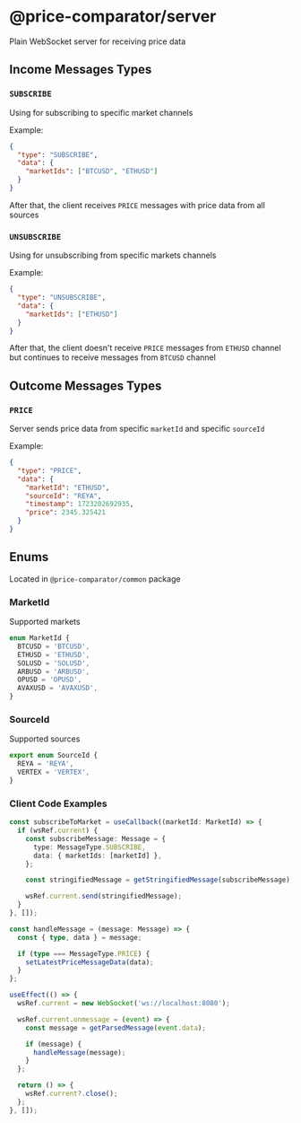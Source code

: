 # @price-comparator/server

Plain WebSocket server for receiving price data

## Income Messages Types

### `SUBSCRIBE`

Using for subscribing to specific market channels

Example:

```json
{
  "type": "SUBSCRIBE",
  "data": {
    "marketIds": ["BTCUSD", "ETHUSD"]
  }
}
```

After that, the client receives `PRICE` messages with price data from all sources

### `UNSUBSCRIBE`

Using for unsubscribing from specific markets channels

Example:

```json
{
  "type": "UNSUBSCRIBE",
  "data": {
    "marketIds": ["ETHUSD"]
  }
}
```

After that, the client doesn't receive `PRICE` messages from `ETHUSD` channel but continues to receive messages from `BTCUSD` channel

## Outcome Messages Types

### `PRICE`

Server sends price data from specific `marketId` and specific `sourceId`

Example:

```json
{
  "type": "PRICE",
  "data": {
    "marketId": "ETHUSD",
    "sourceId": "REYA",
    "timestamp": 1723202692935,
    "price": 2345.325421
  }
}
```

## Enums

Located in `@price-comparator/common` package

### MarketId

Supported markets

```ts
enum MarketId {
  BTCUSD = 'BTCUSD',
  ETHUSD = 'ETHUSD',
  SOLUSD = 'SOLUSD',
  ARBUSD = 'ARBUSD',
  OPUSD = 'OPUSD',
  AVAXUSD = 'AVAXUSD',
}
```

### SourceId

Supported sources

```ts
export enum SourceId {
  REYA = 'REYA',
  VERTEX = 'VERTEX',
}
```

### Client Code Examples

```ts
const subscribeToMarket = useCallback((marketId: MarketId) => {
  if (wsRef.current) {
    const subscribeMessage: Message = {
      type: MessageType.SUBSCRIBE,
      data: { marketIds: [marketId] },
    };

    const stringifiedMessage = getStringifiedMessage(subscribeMessage);

    wsRef.current.send(stringifiedMessage);
  }
}, []);

const handleMessage = (message: Message) => {
  const { type, data } = message;

  if (type === MessageType.PRICE) {
    setLatestPriceMessageData(data);
  }
};

useEffect(() => {
  wsRef.current = new WebSocket('ws://localhost:8080');

  wsRef.current.onmessage = (event) => {
    const message = getParsedMessage(event.data);

    if (message) {
      handleMessage(message);
    }
  };

  return () => {
    wsRef.current?.close();
  };
}, []);
```

